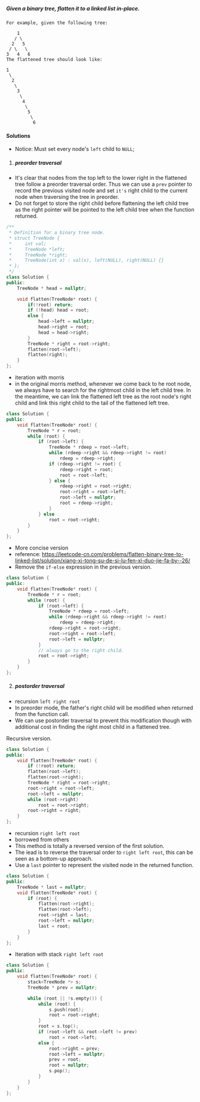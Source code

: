 ##### Given a binary tree, flatten it to a linked list in-place.

```
For example, given the following tree:

    1
   / \
  2   5
 / \   \
3   4   6
The flattened tree should look like:

1
 \
  2
   \
    3
     \
      4
       \
        5
         \
          6
```

#### Solutions

- Notice: Must set every node's `left` child to `NULL`;

1. ##### preorder traversal

- It's clear that nodes from the top left to the lower right in the flattened tree follow a preorder traversal order. Thus we can use a `prev` pointer to record the previous visited node and set `it's` right child to the  current node when traversing the tree in preorder.
- Do not forget to store the right child before flattening the left child tree as the right pointer will be pointed to the left child tree when the function returned.

```c++
/**
 * Definition for a binary tree node.
 * struct TreeNode {
 *     int val;
 *     TreeNode *left;
 *     TreeNode *right;
 *     TreeNode(int x) : val(x), left(NULL), right(NULL) {}
 * };
 */
class Solution {
public:
    TreeNode * head = nullptr;

    void flatten(TreeNode* root) {
        if(!root) return;
        if (!head) head = root;
        else {
            head->left = nullptr;
            head->right = root;
            head = head->right;
        }
        TreeNode * right = root->right;
        flatten(root->left);
        flatten(right);
    }
};
```

- iteration with morris
- in the original morris method, whenever we come back to he root node, we always have to search for the rightmost child in the left child tree. In the meantime, we can link the flattened left tree as the root node's right child and link this right child to the tail of the flattened left tree.

```c++
class Solution {
public:
    void flatten(TreeNode* root) {
        TreeNode * r = root;
        while (root) {
            if (root->left) {
                TreeNode * rdeep = root->left;
                while (rdeep->right && rdeep->right != root)
                    rdeep = rdeep->right;
                if (rdeep->right != root) {
                    rdeep->right = root;
                    root = root->left;
                } else {
                    rdeep->right = root->right;
                    root->right = root->left;
                    root->left = nullptr;
                    root = rdeep->right;
                }
            } else
                root = root->right;
        }
    }
};
```

- More concise version
- reference: https://leetcode-cn.com/problems/flatten-binary-tree-to-linked-list/solution/xiang-xi-tong-su-de-si-lu-fen-xi-duo-jie-fa-by--26/
- Remove the `if-else` expression in the previous version.

```c++
class Solution {
public:
    void flatten(TreeNode* root) {
        TreeNode * r = root;
        while (root) {
            if (root->left) {
                TreeNode * rdeep = root->left;
                while (rdeep->right && rdeep->right != root)
                    rdeep = rdeep->right;
                rdeep->right = root->right;
                root->right = root->left;
                root->left = nullptr;
            }
            // always go to the right child.
            root = root->right;
        }
    }
};
```


2. ##### postorder traversal

- recursion `left right root`
- In preorder mode, the father's right child will be modified when returned from the function call.
- We can use postorder traversal to prevent this modification though with additional cost in finding the right most child in a flattened tree.

Recursive version.

```c++
class Solution {
public:
    void flatten(TreeNode* root) {
        if (!root) return;
        flatten(root->left);
        flatten(root->right);
        TreeNode * right = root->right;
        root->right = root->left;
        root->left = nullptr;
        while (root->right)
            root = root->right;
        root->right = right;
    }
};
```

- recursion `right left root`
- borrowed from others
- This method is totally a reversed version of the first solution.
- The iead is to reverse the traversal order to `right left root`, this can be seen as a bottom-up approach.
- Use a `last` pointer to represent the visited node in the returned function.

```c++
class Solution {
public:
    TreeNode * last = nullptr;
    void flatten(TreeNode* root) {
        if (root) {
            flatten(root->right);
            flatten(root->left);
            root->right = last;
            root->left = nullptr;
            last = root;
        }
    }
};
```

- Iteration with stack `right left root`

```c++
class Solution {
public:
    void flatten(TreeNode* root) {
        stack<TreeNode *> s;
        TreeNode * prev = nullptr;

        while (root || !s.empty()) {
            while (root) {
                s.push(root);
                root = root->right;
            }
            root = s.top();
            if (root->left && root->left != prev)
                root = root->left;
            else {
                root->right = prev;
                root->left = nullptr;
                prev = root;
                root = nullptr;
                s.pop();
            }
        }
    }
};
```